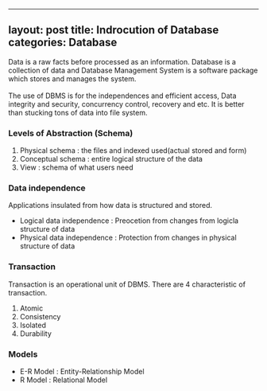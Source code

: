
---
layout: post
title: Indrocution of Database
categories: Database
---


Data is a raw facts before processed as an information. Database is a collection of data and Database Management System is a software package which stores and manages the system. <br>
<br>
The use of DBMS is for the independences and efficient access, Data integrity and security, concurrency control, recovery and etc. It is better than stucking tons of data into file system. 
<br>

### Levels of Abstraction (Schema)
1. Physical schema : the files and indexed used(actual stored and form)
2. Conceptual schema : entire logical structure of the data 
3. View : schema of what users need

### Data independence 
Applications insulated from how data is structured and stored. 
 + Logical data independence : Preocetion from changes from logicla structure of data
 + Physical data independence : Protection from changes in physical structure of data 

### Transaction
Transaction is an operational unit of DBMS. There are 4 characteristic of transaction.
1. Atomic
2. Consistency
3. Isolated
4. Durability 

### Models 
+ E-R Model : Entity-Relationship Model 
+ R Model : Relational Model

